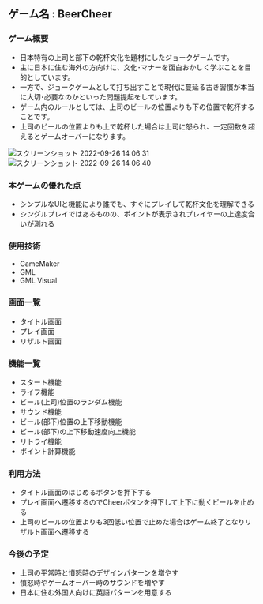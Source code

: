 ## ゲーム名 : BeerCheer
### ゲーム概要
- 日本特有の上司と部下の乾杯文化を題材にしたジョークゲームです。
- 主に日本に住む海外の方向けに、文化･マナーを面白おかしく学ぶことを目的としています。
- 一方で、ジョークゲームとして打ち出すことで現代に蔓延る古き習慣が本当に大切･必要なのかといった問題提起をしています。
- ゲーム内のルールとしては、上司のビールの位置よりも下の位置で乾杯することです。
- 上司のビールの位置よりも上で乾杯した場合は上司に怒られ、一定回数を超えるとゲームオーバーになります。

![スクリーンショット 2022-09-26 14 06 31](https://user-images.githubusercontent.com/51504571/192415802-cc9e36ce-47ea-44fe-9511-72bbb5cd52f0.png)
![スクリーンショット 2022-09-26 14 06 40](https://user-images.githubusercontent.com/51504571/192415913-bc401e82-2078-4674-898d-6710e712b5db.png)

### 本ゲームの優れた点
- シンプルなUIと機能により誰でも、すぐにプレイして乾杯文化を理解できる
- シングルプレイではあるものの、ポイントが表示されプレイヤーの上達度合いが測れる

### 使用技術
- GameMaker
- GML
- GML Visual

### 画面一覧
- タイトル画面
- プレイ画面
- リザルト画面

### 機能一覧
- スタート機能
- ライフ機能
- ビール(上司)位置のランダム機能
- サウンド機能
- ビール(部下)位置の上下移動機能
- ビール(部下)の上下移動速度向上機能
- リトライ機能
- ポイント計算機能

### 利用方法
- タイトル画面のはじめるボタンを押下する
- プレイ画面へ遷移するのでCheerボタンを押下して上下に動くビールを止める
- 上司のビールの位置よりも3回低い位置で止めた場合はゲーム終了となりリザルト画面へ遷移する

### 今後の予定
- 上司の平常時と憤怒時のデザインパターンを増やす
- 憤怒時やゲームオーバー時のサウンドを増やす
- 日本に住む外国人向けに英語パターンを用意する
